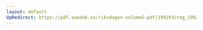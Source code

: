 ```yaml
---
layout: default
UpRedirect: https://pdf.swedeb.se/riksdagen-volumeG-pdf/199293/reg_199293/reg_199293_0252.pdf
---
```

